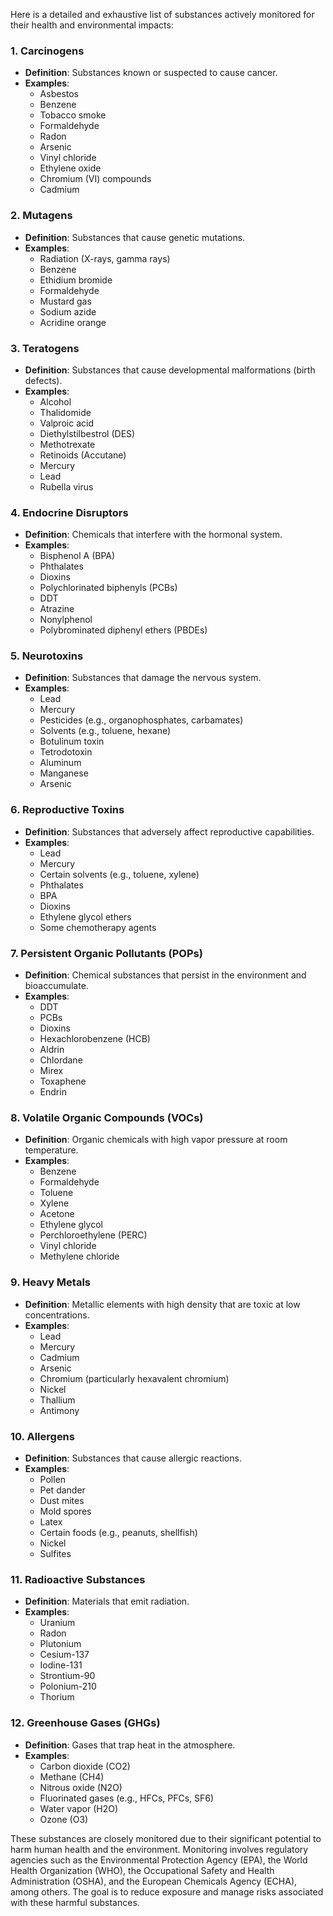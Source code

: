 Here is a detailed and exhaustive list of substances actively monitored for their health and environmental impacts:

### 1. **Carcinogens**
- **Definition**: Substances known or suspected to cause cancer.
- **Examples**:
  - Asbestos
  - Benzene
  - Tobacco smoke
  - Formaldehyde
  - Radon
  - Arsenic
  - Vinyl chloride
  - Ethylene oxide
  - Chromium (VI) compounds
  - Cadmium

### 2. **Mutagens**
- **Definition**: Substances that cause genetic mutations.
- **Examples**:
  - Radiation (X-rays, gamma rays)
  - Benzene
  - Ethidium bromide
  - Formaldehyde
  - Mustard gas
  - Sodium azide
  - Acridine orange

### 3. **Teratogens**
- **Definition**: Substances that cause developmental malformations (birth defects).
- **Examples**:
  - Alcohol
  - Thalidomide
  - Valproic acid
  - Diethylstilbestrol (DES)
  - Methotrexate
  - Retinoids (Accutane)
  - Mercury
  - Lead
  - Rubella virus

### 4. **Endocrine Disruptors**
- **Definition**: Chemicals that interfere with the hormonal system.
- **Examples**:
  - Bisphenol A (BPA)
  - Phthalates
  - Dioxins
  - Polychlorinated biphenyls (PCBs)
  - DDT
  - Atrazine
  - Nonylphenol
  - Polybrominated diphenyl ethers (PBDEs)

### 5. **Neurotoxins**
- **Definition**: Substances that damage the nervous system.
- **Examples**:
  - Lead
  - Mercury
  - Pesticides (e.g., organophosphates, carbamates)
  - Solvents (e.g., toluene, hexane)
  - Botulinum toxin
  - Tetrodotoxin
  - Aluminum
  - Manganese
  - Arsenic

### 6. **Reproductive Toxins**
- **Definition**: Substances that adversely affect reproductive capabilities.
- **Examples**:
  - Lead
  - Mercury
  - Certain solvents (e.g., toluene, xylene)
  - Phthalates
  - BPA
  - Dioxins
  - Ethylene glycol ethers
  - Some chemotherapy agents

### 7. **Persistent Organic Pollutants (POPs)**
- **Definition**: Chemical substances that persist in the environment and bioaccumulate.
- **Examples**:
  - DDT
  - PCBs
  - Dioxins
  - Hexachlorobenzene (HCB)
  - Aldrin
  - Chlordane
  - Mirex
  - Toxaphene
  - Endrin

### 8. **Volatile Organic Compounds (VOCs)**
- **Definition**: Organic chemicals with high vapor pressure at room temperature.
- **Examples**:
  - Benzene
  - Formaldehyde
  - Toluene
  - Xylene
  - Acetone
  - Ethylene glycol
  - Perchloroethylene (PERC)
  - Vinyl chloride
  - Methylene chloride

### 9. **Heavy Metals**
- **Definition**: Metallic elements with high density that are toxic at low concentrations.
- **Examples**:
  - Lead
  - Mercury
  - Cadmium
  - Arsenic
  - Chromium (particularly hexavalent chromium)
  - Nickel
  - Thallium
  - Antimony

### 10. **Allergens**
- **Definition**: Substances that cause allergic reactions.
- **Examples**:
  - Pollen
  - Pet dander
  - Dust mites
  - Mold spores
  - Latex
  - Certain foods (e.g., peanuts, shellfish)
  - Nickel
  - Sulfites

### 11. **Radioactive Substances**
- **Definition**: Materials that emit radiation.
- **Examples**:
  - Uranium
  - Radon
  - Plutonium
  - Cesium-137
  - Iodine-131
  - Strontium-90
  - Polonium-210
  - Thorium

### 12. **Greenhouse Gases (GHGs)**
- **Definition**: Gases that trap heat in the atmosphere.
- **Examples**:
  - Carbon dioxide (CO2)
  - Methane (CH4)
  - Nitrous oxide (N2O)
  - Fluorinated gases (e.g., HFCs, PFCs, SF6)
  - Water vapor (H2O)
  - Ozone (O3)

These substances are closely monitored due to their significant potential to harm human health and the environment. Monitoring involves regulatory agencies such as the Environmental Protection Agency (EPA), the World Health Organization (WHO), the Occupational Safety and Health Administration (OSHA), and the European Chemicals Agency (ECHA), among others. The goal is to reduce exposure and manage risks associated with these harmful substances.
